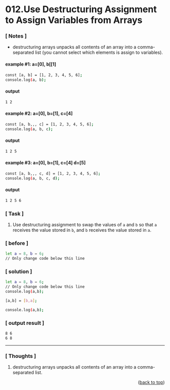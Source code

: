 <a name="topage"></a>

# 012.Use Destructuring Assignment to Assign Variables from Arrays

### [ Notes ]
  * destructuring arrays unpacks all contents of an array into a comma-separated list
    (you cannot select which elements is assign to variables).

#### example #1: a=[0], b[[1]

```sh
const [a, b] = [1, 2, 3, 4, 5, 6];
console.log(a, b);
```

#### output
```sh
1 2
```

#### example #2: a=[0], b=[1], c=[4]

```sh
const [a, b,,, c] = [1, 2, 3, 4, 5, 6];
console.log(a, b, c);
```

#### output
```sh
1 2 5
```

#### example #3: a=[0], b=[1], c=[4] d=[5]

```sh
const [a, b,,, c, d] = [1, 2, 3, 4, 5, 6];
console.log(a, b, c, d);
```

#### output
```sh
1 2 5 6
```

### [ Task ]
  1. Use destructuring assignment to swap the values of `a` and `b` so that `a` receives the value stored in `b`, and `b` receives the value stored in `a`.


### [ before ]

```sh
let a = 8, b = 6;
// Only change code below this line
```

### [ solution ]

```sh
let a = 8, b = 6;
// Only change code below this line
console.log(a,b);

[a,b] = [b,a];

console.log(a,b);
```

### [ output result ]

```sh
8 6
6 8
```

-----

### [ Thoughts ]

  1. destructuring arrays unpacks all contents of an array into a comma-separated list.
  

<p align="right">(<a href="#topage">back to top</a>)</p>
<br/>
<br/>
